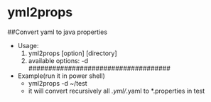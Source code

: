 # yml2props
##Convert yaml to java properties
* Usage:
   1. yml2props [option] [directory]
   2. available options: -d
####################################
* Example(run it in power shell)
   * yml2props -d ~/test
   * it will convert recursively all *.yml/*.yaml to *.properties in test 

